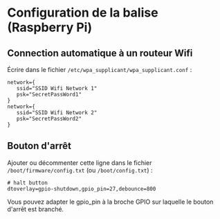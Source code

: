 # Configuration de la balise (Raspberry Pi)

## Connection automatique à un routeur Wifi

Écrire dans le fichier `/etc/wpa_supplicant/wpa_supplicant.conf` :

```
network={
   ssid="SSID Wifi Network 1"
   psk="SecretPassWord1"
}
network={
   ssid="SSID Wifi Network 2"
   psk="SecretPassWord2"
}
```

## Bouton d'arrêt

Ajouter ou décommenter cette ligne dans le fichier `/boot/firmware/config.txt` (ou `/boot/config.txt`) :

```
# halt button
dtoverlay=gpio-shutdown,gpio_pin=27,debounce=800
```

Vous pouvez adapter le gpio_pin à la broche GPIO sur laquelle le bouton d'arrêt est branché.

